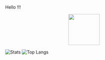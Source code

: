 Hello !!!

<div id="header" align="center">
  <img src="https://media.giphy.com/media/M9gbBd9nbDrOTu1Mqx/giphy.gif" width="100"/>
</div>

![Stats](https://github-readme-stats.vercel.app/api?username=4ndr01&count_private=true&theme=dark&hide=stars)
![Top Langs](https://github-readme-stats.vercel.app/api/top-langs/?username=4ndr01&layout=compact&langs_count=10&theme=dark)
